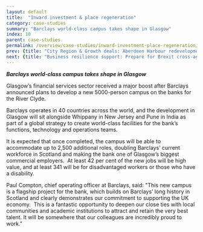 ```yaml
---
layout: default
title:  "Inward investment & place regeneration"
category: case-studies
summary: "Barclays world-class campus takes shape in Glasgow"
index: 10
parent: case-studies
permalink: /overview/case-studies/inward-investment-place-regeneration/
prev: {title: "City Region & Growth deals: Aberdeen Harbour redevelopment", url: "/overview/case-studies/city-region-growth-deals/" }
next: {title: "Business resilience support: Prepare for Brexit cross-agency response", url: "/overview/case-studies/business-resilience-support-prepare-for-brexit/" }
---
```

***Barclays world-class campus takes shape in Glasgow***

Glasgow’s financial services sector received a major boost after Barclays announced plans to develop a new 5000-person campus on the banks for the River Clyde.  

Barclays operates in 40 countries across the world, and the development in Glasgow will sit alongside Whippany in New Jersey and Pune in India as part of a global strategy to create world-class facilities for the bank’s functions, technology and operations teams.  

It is expected that once completed, the campus will be able to accommodate up to 2,500 additional roles, doubling Barclays’ current workforce in Scotland and making the bank one of Glasgow’s biggest commercial employers.  At least 42 per cent of the new jobs will be high value, and at least 341 will be for disadvantaged workers or those who have a disability.  

Paul Compton, chief operating officer at Barclays, said: "This new campus is a flagship project for the bank, which builds on Barclays’ long history in Scotland and clearly demonstrates our commitment to supporting the UK economy.  This is a fantastic opportunity to deepen our close ties with local communities and academic institutions to attract and retain the very best talent. It will be somewhere that our colleagues are incredibly proud to work."  
